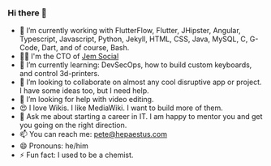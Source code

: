 ### Hi there 👋

- 🔭 I’m currently working with FlutterFlow, Flutter, JHipster, Angular, Typescript, Javascript, Python, Jekyll, HTML, CSS, Java, MySQL, C, G-Code, Dart, and of course, Bash.
- 👨‍🔬 I'm the CTO of [Jem Social](https://jem.social)
- 🌱 I’m currently learning: DevSecOps, how to build custom keyboards, and control 3d-printers.
- 👯 I’m looking to collaborate on almost any cool disruptive app or project. I have some ideas too, but I need help.
- 🤔 I’m looking for help with video editing.
- 😍 I love Wikis. I like MediaWiki. I want to build more of them.
- 💬 Ask me about starting a career in IT. I am happy to mentor you and get you going on the right direction.
- 📫 You can reach me: [pete@hepaestus.com](mailto:pete@hepaestus.com)
- 😄 Pronouns: he/him
- ⚡ Fun fact: I used to be a chemist.
